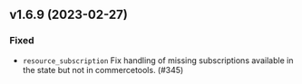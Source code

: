 ## v1.6.9 (2023-02-27)
### Fixed
*  `resource_subscription` Fix handling of missing subscriptions available in
   the state but not in commercetools. (#345)
